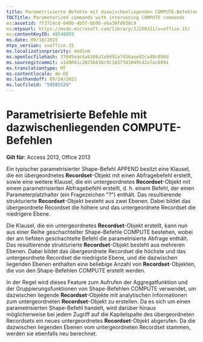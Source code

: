 ```yaml
---
title: Parametrisierte Befehle mit dazwischenliegenden COMPUTE-Befehlen
TOCTitle: Parameterized commands with intervening COMPUTE commands
ms:assetid: ff3724cd-040b-4b5f-bb9b-e6a38fd938c9
ms:mtpsurl: https://msdn.microsoft.com/library/JJ250311(v=office.15)
ms:contentKeyID: 48548959
ms.date: 09/18/2015
mtps_version: v=office.15
ms.localizationpriority: medium
ms.openlocfilehash: 37045eac6ab306a1eb992a7456aee02ca40c056d
ms.sourcegitcommit: a1d9041c20256616c9c183f7d1049142a7ac6991
ms.translationtype: MT
ms.contentlocale: de-DE
ms.lasthandoff: 09/24/2021
ms.locfileid: "59585529"
---
```

# <a name="parameterized-commands-with-intervening-compute-commands"></a>Parametrisierte Befehle mit dazwischenliegenden COMPUTE-Befehlen


**Gilt für**: Access 2013, Office 2013

Ein typischer parametrisierter Shape-Befehl APPEND besitzt eine Klausel, die ein übergeordnetes **Recordset**-Objekt mit einen Abfragebefehl erstellt, sowie eine weitere Klausel, die ein untergeordnetes **Recordset**-Objekt mit einem parametrisierten Abfragebefehl erstellt, d. h. einem Befehl, der einen Parameterplatzhalter (ein Fragezeichen "?") enthält. Das resultierende strukturierte **Recordset**-Objekt besteht aus zwei Ebenen. Dabei bildet das übergeordnete Recordset die höhere und das untergeordnete Recordset die niedrigere Ebene.

Die Klausel, die ein untergeordnetes **Recordset**-Objekt erstellt, kann nun aus einer Reihe geschachtelter Shape-Befehle COMPUTE bestehen, wobei der am tiefsten geschachtelte Befehl die parametrisierte Abfrage enthält. Das resultierende strukturierte **Recordset**-Objekt besteht aus mehreren Ebenen. Dabei bildet das übergeordnete Recordset die höchste und das untergeordnete Recordset die niedrigste Ebene, und die dazwischen liegenden Ebenen enthalten eine beliebige Anzahl von **Recordset**-Objekten, die von den Shape-Befehlen COMPUTE erstellt werden.

In der Regel wird dieses Feature zum Aufrufen der Aggregatfunktion und der Gruppierungsfunktionen von Shape-Befehlen COMPUTE verwendet, um dazwischen liegende **Recordset**-Objekte mit analytischen Informationen zum untergeordneten **Recordset**-Objekt zu erstellen. Da es sich um einen parametrisierten Shape-Befehl handelt, wird darüber hinaus möglicherweise bei jedem Zugriff auf die Kapitelspalte des übergeordneten Recordsets ein neues untergeordnetes **Recordset**-Objekt abgerufen. Da die dazwischen liegenden Ebenen vom untergeordneten Recordset stammen, werden sie ebenfalls neu berechnet.

